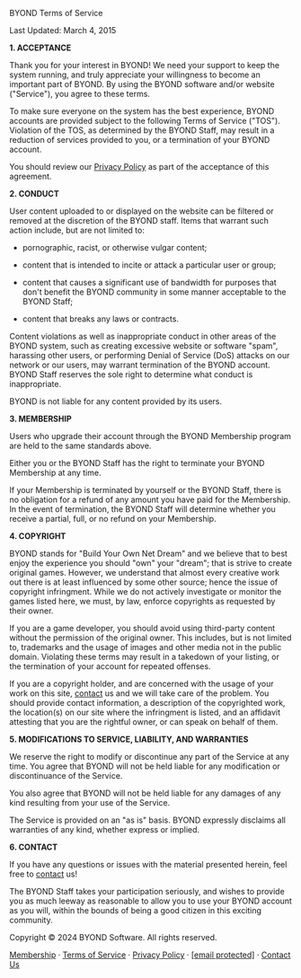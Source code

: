 BYOND Terms of Service

Last Updated: March 4, 2015  
  
**1\. ACCEPTANCE**  
  
Thank you for your interest in BYOND! We need your support to keep the system running, and truly appreciate your willingness to become an important part of BYOND. By using the BYOND software and/or website ("Service"), you agree to these terms.  
  
To make sure everyone on the system has the best experience, BYOND accounts are provided subject to the following Terms of Service ("TOS"). Violation of the TOS, as determined by the BYOND Staff, may result in a reduction of services provided to you, or a termination of your BYOND account.  
  
You should review our [Privacy Policy](http://www.byond.com/Privacy) as part of the acceptance of this agreement.  
  
**2\. CONDUCT**  
  
User content uploaded to or displayed on the website can be filtered or removed at the discretion of the BYOND staff. Items that warrant such action include, but are not limited to:  

* pornographic, racist, or otherwise vulgar content;  
    
* content that is intended to incite or attack a particular user or group;  
    
* content that causes a significant use of bandwidth for purposes that don't benefit the BYOND community in some manner acceptable to the BYOND Staff;  
    
* content that breaks any laws or contracts.

  
Content violations as well as inappropriate conduct in other areas of the BYOND system, such as creating excessive website or software "spam", harassing other users, or performing Denial of Service (DoS) attacks on our network or our users, may warrant termination of the BYOND account. BYOND Staff reserves the sole right to determine what conduct is inappropriate.  
  
BYOND is not liable for any content provided by its users.  
  
**3\. MEMBERSHIP**  
  
Users who upgrade their account through the BYOND Membership program are held to the same standards above.  
  
Either you or the BYOND Staff has the right to terminate your BYOND Membership at any time.  
  
If your Membership is terminated by yourself or the BYOND Staff, there is no obligation for a refund of any amount you have paid for the Membership. In the event of termination, the BYOND Staff will determine whether you receive a partial, full, or no refund on your Membership.  
  
**4\. COPYRIGHT**  
  
BYOND stands for "Build Your Own Net Dream" and we believe that to best enjoy the experience you should "own" your "dream"; that is strive to create original games. However, we understand that almost every creative work out there is at least influenced by some other source; hence the issue of copyright infringment. While we do not actively investigate or monitor the games listed here, we must, by law, enforce copyrights as requested by their owner.  
  
If you are a game developer, you should avoid using third-party content without the permission of the original owner. This includes, but is not limited to, trademarks and the usage of images and other media not in the public domain. Violating these terms may result in a takedown of your listing, or the termination of your account for repeated offenses.  
  
If you are a copyright holder, and are concerned with the usage of your work on this site, [contact](http://www.byond.com/members/?command=contact) us and we will take care of the problem. You should provide contact information, a description of the copyrighted work, the location(s) on our site where the infringment is listed, and an affidavit attesting that you are the rightful owner, or can speak on behalf of them.  
  
**5\. MODIFICATIONS TO SERVICE, LIABILITY, AND WARRANTIES**  
  
We reserve the right to modify or discontinue any part of the Service at any time. You agree that BYOND will not be held liable for any modification or discontinuance of the Service.  
  
You also agree that BYOND will not be held liable for any damages of any kind resulting from your use of the Service.  
  
The Service is provided on an "as is" basis. BYOND expressly disclaims all warranties of any kind, whether express or implied.  
  
**6\. CONTACT**  
  
If you have any questions or issues with the material presented herein, feel free to [contact](http://www.byond.com/members/?command=contact) us!  
  
The BYOND Staff takes your participation seriously, and wishes to provide you as much leeway as reasonable to allow you to use your BYOND account as you will, within the bounds of being a good citizen in this exciting community.

Copyright © 2024 BYOND Software. All rights reserved.

[Membership](https://www.byond.com/membership) · [Terms of Service](https://www.byond.com/TOS) · [Privacy Policy](https://www.byond.com/Privacy) · [\[email protected\]](https://www.byond.com/cdn-cgi/l/email-protection) · [Contact Us](https://www.byond.com/members/?command=contact)